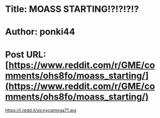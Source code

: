 # Title: MOASS STARTING!?!?!?!?
# Author: ponki44
# Post URL: [https://www.reddit.com/r/GME/comments/ohs8fo/moass_starting/](https://www.reddit.com/r/GME/comments/ohs8fo/moass_starting/)


https://i.redd.it/xicnycqmnga71.jpg